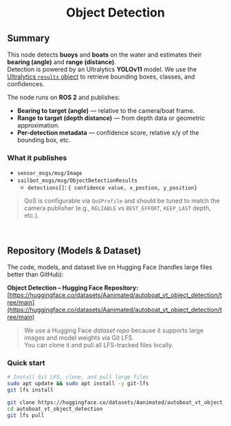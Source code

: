 # <p style="text-align: center;">Object Detection</p>

## Summary

This node detects **buoys** and **boats** on the water and estimates their **bearing (angle)** and **range (distance)**.  
Detection is powered by an Ultralytics **YOLOv11** model. We use the
[Ultralytics `results` object](https://docs.ultralytics.com/modes/predict/#working-with-results)
to retrieve bounding boxes, classes, and confidences.

The node runs on **ROS 2** and publishes:
- **Bearing to target (angle)** — relative to the camera/boat frame.
- **Range to target (depth distance)** — from depth data or geometric approximation.
- **Per-detection metadata** — confidence score, relative x/y of the bounding box, etc.

### What it publishes
- `sensor_msgs/msg/Image`
- `sailbot_msgs/msg/ObjectDetectionResults`
  - `detections[]`: `{ confidence value, x_postion, y_position}`
  

> QoS is configurable via `QoSProfile` and should be tuned to match the camera publisher
> (e.g., `RELIABLE` vs `BEST_EFFORT`, `KEEP_LAST` depth, etc.).

<br/>

## Repository (Models & Dataset)

The code, models, and dataset live on Hugging Face (handles large files better than GitHub):

**Object Detection – Hugging Face Repository:**  
[https://huggingface.co/datasets/Aanimated/autoboat_vt_object_detection/tree/main](https://huggingface.co/datasets/Aanimated/autoboat_vt_object_detection/tree/main)

> We use a Hugging Face *dataset repo* because it supports large images and model weights via Git LFS.  
> You can clone it and pull all LFS-tracked files locally.

### Quick start
```bash
# Install Git LFS, clone, and pull large files
sudo apt update && sudo apt install -y git-lfs
git lfs install

git clone https://huggingface.co/datasets/Aanimated/autoboat_vt_object_detection
cd autoboat_vt_object_detection
git lfs pull
```
